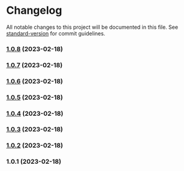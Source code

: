# Changelog

All notable changes to this project will be documented in this file. See [standard-version](https://github.com/conventional-changelog/standard-version) for commit guidelines.

### [1.0.8](https://github.com/aufw/freeweb/compare/v1.0.7...v1.0.8) (2023-02-18)

### [1.0.7](https://github.com/aufw/freeweb/compare/v1.0.6...v1.0.7) (2023-02-18)

### [1.0.6](https://github.com/aufw/freeweb/compare/v1.0.5...v1.0.6) (2023-02-18)

### [1.0.5](https://github.com/aufw/freeweb/compare/v1.0.4...v1.0.5) (2023-02-18)

### [1.0.4](https://github.com/aufw/freeweb/compare/v1.0.3...v1.0.4) (2023-02-18)

### [1.0.3](https://github.com/aufw/freeweb/compare/v1.0.2...v1.0.3) (2023-02-18)

### [1.0.2](https://github.com/aufw/freeweb/compare/v1.0.1...v1.0.2) (2023-02-18)

### 1.0.1 (2023-02-18)
